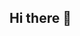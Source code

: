 ## Hi there 👋

<!--
**122152J/122152J** is a ✨ _special_ ✨ repository because its `README.md` (this file) appears on your GitHub profile.

Here are some ideas to get you started:

- 
-->
